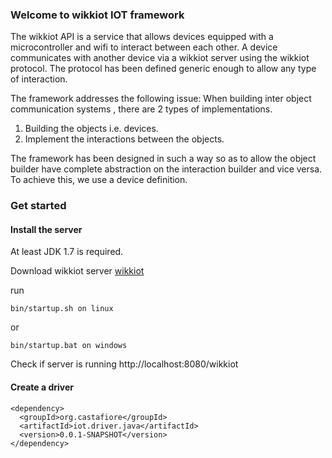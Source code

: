 ### Welcome to wikkiot IOT framework

The wikkiot API is a service that allows devices equipped with a microcontroller and wifi to interact between each other. A device communicates with another device via a wikkiot server using the wikkiot protocol. The protocol has been defined generic enough to allow any type of interaction.

The framework addresses the following issue:
When building inter object communication systems , there are 2 types of implementations.
1.	Building the objects i.e. devices.
2.	Implement the interactions between the objects.

The framework has been designed in such a way so as to allow the object builder have complete abstraction on the interaction builder and vice versa.
To achieve this, we use a device definition.



### Get started

#### Install the server

At least JDK 1.7 is required.

Download wikkiot server [wikkiot](http://72.13.93.222:8080/wikkiot-0.0.1.zip)

run 
```
bin/startup.sh on linux 
```
or
```
bin/startup.bat on windows
```

Check if server is running http://localhost:8080/wikkiot

#### Create a driver

```
<dependency>
  <groupId>org.castafiore</groupId>
  <artifactId>iot.driver.java</artifactId>
  <version>0.0.1-SNAPSHOT</version>
</dependency>

```





